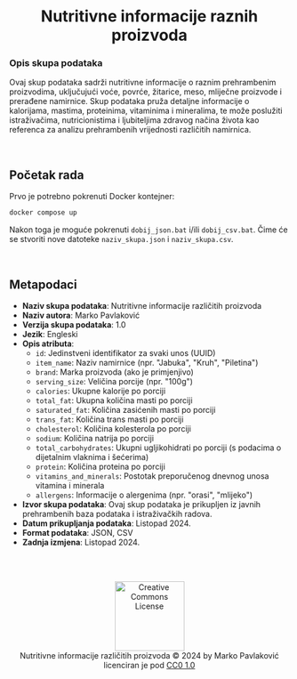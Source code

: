 <h1 align="center">Nutritivne informacije raznih proizvoda</h1>

### Opis skupa podataka
Ovaj skup podataka sadrži nutritivne informacije o raznim prehrambenim proizvodima, uključujući voće, povrće, žitarice, meso, mliječne proizvode i prerađene namirnice. Skup podataka pruža detaljne informacije o kalorijama, mastima, proteinima, vitaminima i mineralima, te može poslužiti istraživačima, nutricionistima i ljubiteljima zdravog načina života kao referenca za analizu prehrambenih vrijednosti različitih namirnica.

<br>

## Početak rada

Prvo je potrebno pokrenuti Docker kontejner:
```bash
docker compose up
```

Nakon toga je moguće pokrenuti `dobij_json.bat` i/ili `dobij_csv.bat`. Čime će se stvoriti nove datoteke `naziv_skupa.json` i `naziv_skupa.csv`.

<br>

## Metapodaci
  
- **Naziv skupa podataka**: Nutritivne informacije različitih proizvoda
- **Naziv autora**: Marko Pavlaković
- **Verzija skupa podataka**: 1.0
- **Jezik**: Engleski
- **Opis atributa**:
  - `id`: Jedinstveni identifikator za svaki unos (UUID)
  - `item_name`: Naziv namirnice (npr. "Jabuka", "Kruh", "Piletina")
  - `brand`: Marka proizvoda (ako je primjenjivo)
  - `serving_size`: Veličina porcije (npr. "100g")
  - `calories`: Ukupne kalorije po porciji
  - `total_fat`: Ukupna količina masti po porciji
  - `saturated_fat`: Količina zasićenih masti po porciji
  - `trans_fat`: Količina trans masti po porciji
  - `cholesterol`: Količina kolesterola po porciji
  - `sodium`: Količina natrija po porciji
  - `total_carbohydrates`: Ukupni ugljikohidrati po porciji (s podacima o dijetalnim vlaknima i šećerima)
  - `protein`: Količina proteina po porciji
  - `vitamins_and_minerals`: Postotak preporučenog dnevnog unosa vitamina i minerala
  - `allergens`: Informacije o alergenima (npr. "orasi", "mlijeko")
- **Izvor skupa podataka**: Ovaj skup podataka je prikupljen iz javnih prehrambenih baza podataka i istraživačkih radova.
- **Datum prikupljanja podataka**: Listopad 2024.
- **Format podataka**: JSON, CSV
- **Zadnja izmjena**: Listopad 2024.

<br>
<br>

<p align="center">
  <a rel="license" href="https://creativecommons.org/publicdomain/zero/1.0/">
  <img alt="Creative Commons License" style="border-width:0; width: 125px;" src="https://mirrors.creativecommons.org/presskit/buttons/88x31/png/cc-zero.png" />
</a><br />
Nutritivne informacije različitih proizvoda © 2024 by Marko Pavlaković licenciran je pod
<a rel="license" href="https://creativecommons.org/publicdomain/zero/1.0/?ref=chooser-v1">
  CC0 1.0
</a>
</p>
